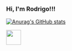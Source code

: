 ### Hi, I'm Rodrigo!!!

[![Anurag's GitHub stats](https://github-readme-stats.vercel.app/api?username=Rodrigo-bs)](https://github.com/anuraghazra/github-readme-stats)

<img width="40px" src="https://cdn.jsdelivr.net/gh/devicons/devicon/icons/angularjs/angularjs-original.svg" />
